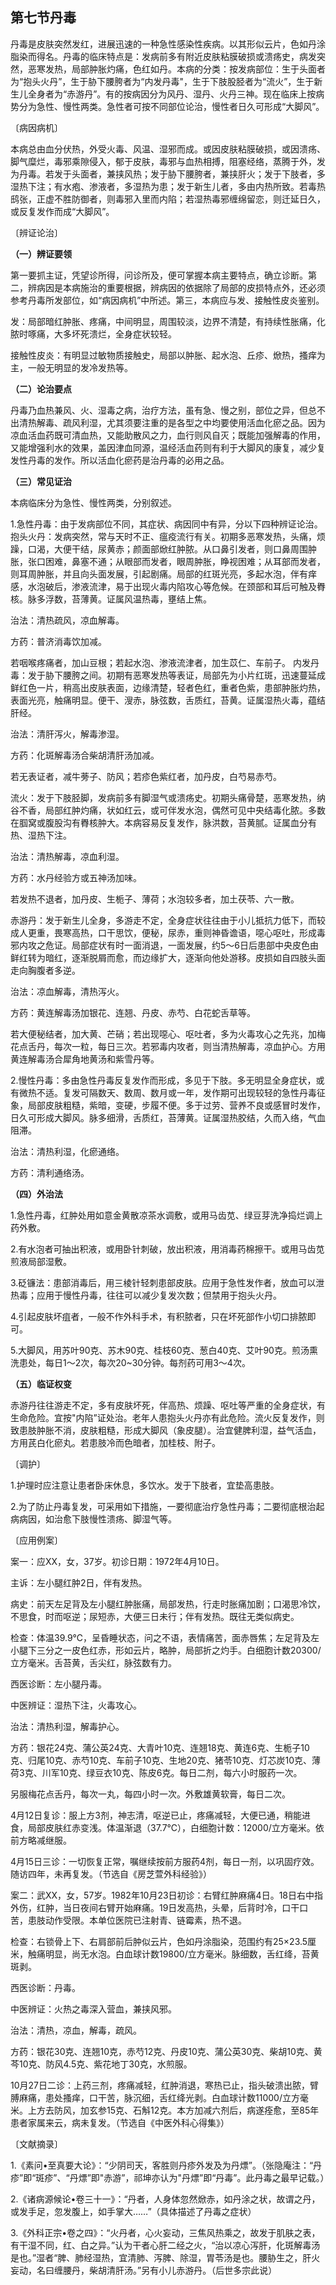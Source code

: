 ## 第七节丹毒

丹毒是皮肤突然发红，进展迅速的一种急性感染性疾病。以其形似云片，色如丹涂脂染而得名。丹毒的临床特点是：发病前多有附近皮肤粘膜破损或溃疡史，病发突然，恶寒发热，局部肿胀灼痛，色红如丹。本病的分类：按发病部位：生于头面者为“抱头火丹”，生于胁下腰胯者为“内发丹毒"，生于下肢股胫者为“流火”，生于新生儿全身者为“赤游丹”。有的按病因分为风丹、湿丹、火丹三神。现在临床上按病势分为急性、慢性两类。急性者可按不同部位论治，慢性者日久可形成“大脚风”。

〔病因病机〕

本病总由血分伏热，外受火毒、风温、湿邪而成。或因皮肤粘膜破损，或因溃疡、脚气糜烂，毒邪乘隙侵入，郁于皮肤，毒邪与血热相搏，阻塞经络，蒸腾于外，发为丹毒。若发于头面者，兼挟风热；发于胁下腰胯者，兼挟肝火；发于下肢者，多湿热下注；有水疱、渗液者，多湿热为患；发于新生儿者，多由内热所致。若毒热鸱张，正虚不胜防御者，则毒邪入里而内陷；若湿热毒邪缠绵留恋，则迁延日久，或反复发作而成“大脚风”。

〔辨证论治〕

 **（一）辨证要领** 

第一要抓主证，凭望诊所得，问诊所及，便可掌握本病主要特点，确立诊断。第二，辨病因是本病施治的重要根据，辨病因的依据除了局部的皮损特点外，还必须参考丹毒所发部位，如“病因病机”中所述。第三，本病应与发、接触性皮炎鉴别。

发：局部暗红肿胀、疼痛，中间明显，周围较淡，边界不清楚，有持续性胀痛，化脓时啄痛，大多坏死溃烂，全身症状较轻。

接触性皮炎：有明显过敏物质接触史，局部以肿胀、起水泡、丘疹、焮热，搔痒为主，一般无明显的发冷发热等。

 **（二）论治要点** 

丹毒乃血热兼风、火、湿毒之病，治疗方法，虽有急、慢之别，部位之异，但总不出清热解毒、疏风利湿，尤其须要注重的是各型之中均要使用活血化瘀之品。因为凉血活血药既可清血热，又能助散风之力，血行则风自灭；既能加强解毒的作用，又能增强利水的效果，盖因津血同源，温经活血药则有利于大脚风的康复，减少复发性丹毒的发作。所以活血化瘀药是治丹毒的必用之品。

 **（三）常见证治** 

本病临床分为急性、慢性两类，分别叙述。

1.急性丹毒：由于发病部位不同，其症状、病因同中有异，分以下四种辨证论治。
抱头火丹：发病突然，常与天时不正、瘟疫流行有关。初期多恶寒发热，头痛，烦躁，口渴，大便干结，尿黄赤；颜面部焮红肿脓。从口鼻引发者，则口鼻周围肿胀，张口困难，鼻塞不通；从眼部而发者，眼周肿胀，睁视困难；从耳部而发者，则耳周肿胀，并且向头面发展，引起剧痛。局部的红斑光亮，多起水泡，伴有痒感，水泡破后，渗液流津，易于出现火毒内陷攻心等危候。在颈部和耳后可触及臖核。脉多浮数，苔薄黄。证属风温热毒，壅结上焦。

治法：清热疏风，凉血解毒。

方药：普济消毒饮加减。

若咽喉疼痛者，加山豆根；若起水泡、渗液流津者，加生苡仁、车前子。
内发丹毒：发于胁下腰胯之间。初期有恶寒发热等表证，局部先为小片红斑，迅速蔓延成鲜红色一片，稍高出皮肤表面，边缘清楚，轻者色红，重者色紫，患部肿胀灼热，表面光亮，触痛明显。便干、溲赤，脉弦数，舌质红，苔黄。证属湿热火毒，蕴结肝经。

治法：清肝泻火，解毒渗湿。

方药：化斑解毒汤合柴胡清肝汤加减。

若无表证者，减牛蒡子、防风；若疹色紫红者，加丹皮，白芍易赤芍。

流火：发于下肢胫脚，发病前多有脚湿气或溃疡史。初期头痛骨楚，恶寒发热，纳谷不香，局部红肿灼痛，状如红云，或可伴发水泡，偶然可见中央结毒化脓。多数在腘窝或腹股沟有臖核肿大。本病容易反复发作，脉洪数，苔黄腻。证属血分有热、湿热下注。

治法：清热解毒，凉血利湿。

方药：水丹经验方或五神汤加味。

若发热不退者，加丹皮、生栀子、薄荷；水泡较多者，加土茯苓、六一散。

赤游丹：发于新生儿全身，多游走不定，全身症状往往由于小儿抵抗力低下，而较成人更重，畏寒高热，口干思饮，便秘，尿赤，重则神昏谵语，噁心呕吐，形成毒邪内攻之危证。局部症状有时一面消退，一面发展，约5〜6日后患部中央皮色由鲜红转为暗红，逐渐脱屑而愈，而边缘扩大，逐渐向他处游移。皮损如自四肢头面走向胸腹者多逆。

治法：凉血解毒，清热泻火。

方药：黄连解毒汤加银花、连翘、丹皮、赤芍、白花蛇舌草等。

若大便秘结者，加大黄、芒硝；若出现噁心、呕吐者，多为火毒攻心之先兆，加梅花点舌丹，每次一粒，每日三次。若邪毒内攻者，则当清热解毒，凉血护心。方用黄连解毒汤合犀角地黄汤和紫雪丹等。

2.慢性丹毒：多由急性丹毒反复发作而形成，多见于下肢。多无明显全身症状，或有微热不适。复发可隔数天、数周、数月或一年，发作期可出现较轻的急性丹毒征象，局部皮肤粗糙，紫暗，变硬，步履不便。多于过劳、营养不良或感冒时发作，日久可形成大脚风。脉多细滑，舌质红，苔薄黄。证属湿热胶结，久而入络，气血阻滞。

治法：清热利湿，化瘀通络。

方药：清利通络汤。

 **（四）外治法** 

1.急性丹毒，红肿处用如意金黄散凉茶水调敷，或用马齿苋、绿豆芽洗净捣烂调上药外敷。

2.有水泡者可抽出积液，或用卧针刺破，放出积液，用消毒药棉擦干。或用马齿苋煎液局部湿敷。

3.砭镰法：患部消毒后，用三棱针轻刺患部皮肤。应用于急性发作者，放血可以泄热毒；应用于慢性丹毒，往往可以减少复发次数；但禁用于抱头火丹。

4.引起皮肤坏疽者，一般不作外科手术，有积脓者，只在坏死部作小切口排脓即可。

5.大脚风，用苏叶90克、苏木90克、桂枝60克、葱白40克、艾叶90克。煎汤熏洗患处，每日1〜2次，每次20~30分钟。每剂药可用3〜4次。

 **（五）临证权变** 

赤游丹往往游走不定，多有皮肤坏死，伴高热、烦躁、呕吐等严重的全身症状，有生命危险。宜按"内陷”证处治。老年人患抱头火丹亦有此危险。流火反复发作，则致患肢肿胀不消，皮肤粗糙，形成大脚风（象皮腿）。治宜健脾利湿，益气活血，方用芪白化瘀丸。若患肢冷而色暗者，加桂枝、附子。

〔调护〕

1.护理时应注意让患者卧床休息，多饮水。发于下肢者，宜垫高患肢。

2.为了防止丹毒复发，可采用如下措施，一要彻底治疗急性丹毒；二要彻底根治起病病因，如治愈下肢慢性溃疡、脚湿气等。

〔应用例案〕

案一：应XX，女，37岁。初诊日期：1972年4月10日。

主诉：左小腿红肿2日，伴有发热。

病史：前天左足背及左小腿红肿胀痛，局部发热，行走时胀痛加剧；口渴思冷饮，不思食，时而呕逆；尿短赤，大便三日未行；伴有发热。既往无类似病史。

检查：体温39.9℃，呈昏睡状态，问之不语，表情痛苦，面赤唇焦；左足背及左小腿下三分之一皮色红赤，形如云片，略肿，局部折之灼手。白细胞计数20300/立方毫米。舌苔黄，舌尖红，脉弦数有力。

西医诊断：左小腿丹毒。

中医辨证：湿热下注，火毒攻心。

治法：清热利湿，解毒护心。

方药：银花24克、蒲公英24克、大青叶10克、连翘18克、黄连6克、生栀子10克、归尾10克、赤芍10克、车前子10克、生地20克、猪苓10克、灯芯炭10克、薄荷3克、川军10克、绿豆衣10克、陈皮6克。每日二剂，每六小时服药一次。

另服梅花点舌丹，每次一丸，每四小时一次。外敷雄黄软膏，每日二次。

4月12日复诊：服上方3剂，神志清，呕逆已止，疼痛减轻，大便已通，稍能进食，局部皮肤红赤变浅。体温渐退（37.7℃），白细胞计数：12000/立方毫米。依前方略减继服。

4月15日三诊：一切恢复正常，嘱继续按前方服药4剂，每日一剂，以巩固疗效。随访四年，未再复发。（节选自《房芝萱外科经验》）

案二：武XX，女，57岁。1982年10月23日初诊：右臂红肿麻痛4日。18日右中指外伤，红肿，当日夜间右臂开始麻痛。19日发高热，头晕，后背时冷，口干口苦，患肢动作受限。本单位医院已注射青、链霉素，热不退。

检查：右锁骨上下、右肩部前后肿似云片，色如丹涂脂染，范围约有25×23.5厘米，触痛明显，尚无水泡。白血球计数19800/立方毫米。脉细数，舌红绛，苔黄斑剥。

西医诊断：丹毒。

中医辨证：火热之毒深入营血，兼挟风邪。

治法：清热，凉血，解毒，疏风。

方药：银花30克、连翘10克，赤芍12克、丹皮10克、蒲公英30克、柴胡10克、黄芩10克、防风4.5克、紫花地丁30克，水煎服。

10月27日二诊：上药三剂，疼痛减轻，红肿消退，寒热已止，指头破溃出脓，臂膊麻痛，患处搔痒，口干苦，脉沉细，舌红绛光剥。白血球计数11000/立方毫米。上方去防风，加玄参15克、石斛12克。本方加减六剂后，病遂痊愈，至85年患者家属来云，病未复发。（节选自《中医外科心得集》）

〔文献摘录〕

1.《素问•至真要大论》：“少阴司天，客胜则丹疹外发及为丹熛”。（张隐庵注：“丹疹”即“斑疹”、“丹熛”即"赤游”，祁坤亦认为"丹熛”即“丹毒”。此丹毒之最早记载。）

2.《诸病源候论•卷三十一》：“丹者，人身体忽然焮赤，如丹涂之状，故谓之丹，或发手足，忽发腹上，如手掌大……”（具体描述了丹毒之症状）

3.《外科正宗•卷之四》：“火丹者，心火妄动，三焦风热乘之，故发于肌肤之表，有干湿不同，红、白之异。”认为干者心肝二经之火，“治以凉心泻肝，化斑解毒汤是也。”湿者“脾、肺经湿热，宜清肺、泻脾、除湿，胃苓汤是也。腰胁生之，肝火妄动，名曰缠腰丹，柴胡清肝汤。”另有小儿赤游丹。（后世多宗此说）
